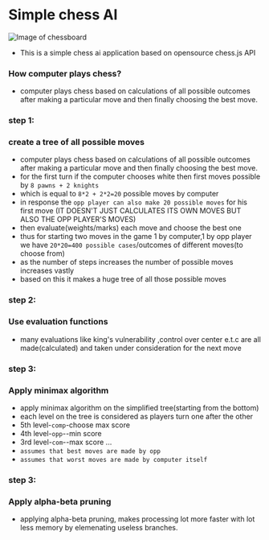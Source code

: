 
# Simple chess AI

![Image of chessboard](https://drive.google.com/uc?id=19zoO9s76ifxuY78ABn_kZyNIAHUk-WI7)

* This is a simple chess ai application based on opensource chess.js API

### How computer plays chess?

* computer plays chess based on calculations of all possible outcomes after making a particular move and then finally choosing the best move.

### step 1:
### create a tree of all possible moves
* computer plays chess based on calculations of all possible outcomes after making a particular move and then finally choosing the best move.
* for the first turn if the computer chooses white then first moves possible by `8 pawns + 2 knights`
* which is equal to	`8*2 + 2*2=20` possible moves by computer
* in response the `opp player can also make 20 possible moves` for his first move
(IT DOESN'T JUST CALCULATES ITS OWN MOVES BUT ALSO THE OPP PLAYER'S MOVES)
* then evaluate(weights/marks) each move and choose the best one
* thus for starting two moves in the game 1 by computer,1 by opp player we have `20*20=400 possible cases`/outcomes of different moves(to choose from)
* as the number of steps increases the number of possible moves increases vastly
* based on this it makes a huge tree of all those possible moves

### step 2:
### Use evaluation functions
* many evaluations like king's vulnerability ,control over center e.t.c are all made(calculated) and taken under consideration for the next move

### step 3:
### Apply minimax algorithm
* apply minimax algorithm on the simplified tree(starting from the bottom)
* each level on the tree is considered as players turn one after the other
* 5th level-`comp`-choose max score
* 4th level-`opp`--min score
* 3rd level-`com`--max score ...
* `assumes that best moves are made by opp`
* `assumes that worst moves are made by computer itself`

### step 3:
### Apply alpha-beta pruning
* applying alpha-beta pruning, makes processing lot more faster with lot less memory by elemenating useless branches.
